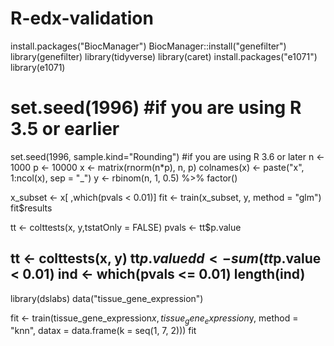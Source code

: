# R-edx-validation
install.packages("BiocManager")
BiocManager::install("genefilter")
library(genefilter)
library(tidyverse)
library(caret)
install.packages("e1071")
library(e1071)
# set.seed(1996) #if you are using R 3.5 or earlier
set.seed(1996, sample.kind="Rounding") #if you are using R 3.6 or later
n <- 1000
p <- 10000
x <- matrix(rnorm(n*p), n, p)
colnames(x) <- paste("x", 1:ncol(x), sep = "_")
y <- rbinom(n, 1, 0.5) %>% factor()

x_subset <- x[ ,which(pvals < 0.01)]
fit <- train(x_subset, y, method = "glm")
fit$results

tt <- colttests(x, y,tstatOnly = FALSE)
pvals <- tt$p.value

tt <- colttests(x, y)
tt$p.value
dd <- sum(tt$p.value < 0.01)
ind <- which(pvals <= 0.01)
length(ind)
----
library(dslabs)
data("tissue_gene_expression")

fit <- train(tissue_gene_expression$x, tissue_gene_expression$y,
             method = "knn", datax = data.frame(k = seq(1, 7, 2)))
fit
